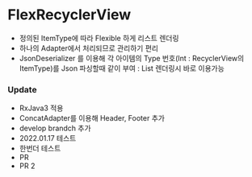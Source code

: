 # FlexRecyclerView

 - 정의된 ItemType에 따라 Flexible 하게 리스트 렌더링
 - 하나의 Adapter에서 처리되므로 관리하기 편리
 - JsonDeserializer 를 이용해 각 아이템의 Type 번호(Int : RecyclerView의 ItemType)를 Json 파싱할때 같이 부여 : List 렌더링시 바로 이용가능


 ### Update
 - RxJava3 적용
 - ConcatAdapter를 이용해 Header, Footer 추가
 - develop brandch 추가
 - 2022.01.17 테스트
 - 한번더 테스트
 - PR
 - PR 2
